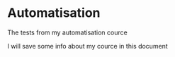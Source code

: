 # Automatisation
The tests from my automatisation cource

I will save some info about my cource in this document
